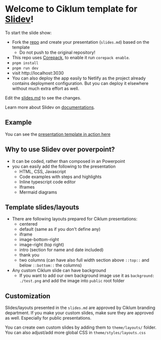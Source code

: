 # Welcome to Ciklum template for [Slidev](https://github.com/slidevjs/slidev)!

To start the slide show:

- Fork the [repo](https://gitlab.ciklum.net/js-community/events/slidev-template-2024) and create your presentation (`slides.md`) based on the template
  - Do not push to the original repository!
- This repo uses [Corepack](https://nodejs.org/api/corepack.html), to enable it run `corepack enable`.
- `pnpm install`
- `pnpm run dev`
- visit http://localhost:3030
- You can also deploy the app easily to Netlify as the project already contains deployment configuration. But you can deploy it elsewhere without much extra effort as well.

Edit the [slides.md](./slides.md) to see the changes.

Learn more about Slidev on [documentations](https://sli.dev/).

## Example

You can see the [presentation template in action here](https://cheery-piroshki-f43374.netlify.app/1)

## Why to use Slidev over poverpoint?

- It can be coded, rather than composed in an Powerpoint
- you can easily add the following to the presentation
  - HTML, CSS, Javascript
  - Code examples with steps and highlights
  - Inline typescript code editor
  - Iframes
  - Mermaid diagrams

## Template slides/layouts

- There are following layouts prepared for Ciklum presentations:
  - centered
  - default (same as if you don't define any)
  - iframe
  - image-bottom-right
  - image-right (top right)
  - intro (section for name and date included)
  - thank you
  - two columns (can have also full width section above `::top::` and below `::bottom::` the columns)
- Any custom Ciklum slide can have background
  - If you want to add our own background image use it as `background: ./test.png` and add the image into `public` root folder

## Customization

Slides/layouts presented in the `slides.md` are approved by Ciklum branding department. If you make your custom slides, make sure they are approved as well. Especially for public presentations.

You can create own custom slides by adding them to `theme/layouts/` folder.
You can also adjust/add more global CSS in `theme/styles/layouts.css`
